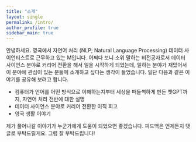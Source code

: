 ```yaml
---
title: "소개"
layout: single
permalink: /intro/
author_profile: true
sidebar_main: true
---
```


안녕하세요. 영국에서 자연어 처리 (NLP; Natural Language Processing) 데이터 사이언티스트로 근무하고 있는 M입니다. 어쩌다 보니 소위 말하는 비전공자로서 데이터 사이언스 분야로 커리어 전환을 해서 일을 시작하게 되었는데, 일하는 분야가 재밌어서 이 분야에 관심이 있는 분들께 소개하고 싶다는 생각이 들었습니다. 일단 다음과 같은 이야기를 공유해 보려고 합니다.

- 컴퓨터가 언어를 어떤 방식으로 이해하는지부터 세상을 떠들썩하게 만든 챗GPT까지, 자연어 처리 전반에 대한 설명
- 데이터 사이언스 분야로 커리어 전환한 이직 회고
- 영국 생활 이야기

제가 풀어나갈 이야기가 누군가에게 도움이 되었으면 좋겠습니다. 피드백은 언제든지 댓글로 부탁드릴게요. 그럼 잘 부탁드립니다!